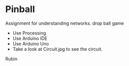 # Pinball
Assignment for understanding networks. drop ball game

* Use Processing
* Use Arduino IDE
* Use Arduino Uno
* Take a look at Circuit.jpg to see the circuit.

Rubin
